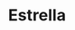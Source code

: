 ---
title: Estrella
date: 
draft: false

# descripcion
description : Aro de plata con cristal swarosky

materials: Plata 925

color: Cristal

dimensions: 3cm (largo)

code: 01-10-0068

type: "Aros"

categories: []

# Images
# first image will be shown in the product page
images:
  # - image: "images/path_to_image"
  # La ubicacion de las imagenes es imagenes/Aros/Aros.Cristal Swarosky/01-10-0068-estrella
  - image: "./images/aros/cristal_swarosky/01-10-0068-estrella_a.JPG"
  - image: "./images/aros/cristal_swarosky/01-10-0068-estrella_b.JPG"
---
